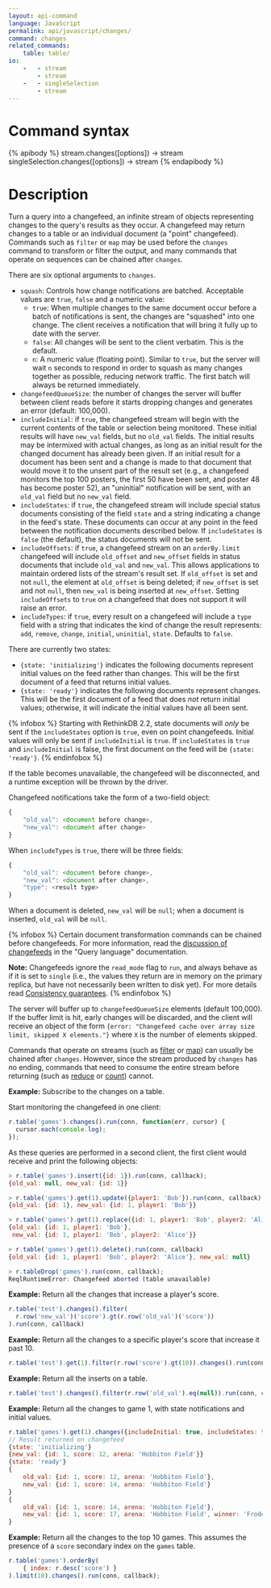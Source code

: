 ```yaml
---
layout: api-command
language: JavaScript
permalink: api/javascript/changes/
command: changes
related_commands:
    table: table/
io:
    -   - stream
        - stream
    -   - singleSelection
        - stream
---
```


# Command syntax #

{% apibody %}
stream.changes([options]) &rarr; stream
singleSelection.changes([options]) &rarr; stream
{% endapibody %}

# Description #

Turn a query into a changefeed, an infinite stream of objects representing changes to the query's results as they occur. A changefeed may return changes to a table or an individual document (a "point" changefeed). Commands such as `filter` or `map` may be used before the `changes` command to transform or filter the output, and many commands that operate on sequences can be chained after `changes`.

There are six optional arguments to `changes`.

* `squash`: Controls how change notifications are batched. Acceptable values are `true`, `false` and a numeric value:
    * `true`: When multiple changes to the same document occur before a batch of notifications is sent, the changes are "squashed" into one change. The client receives a notification that will bring it fully up to date with the server.
    * `false`: All changes will be sent to the client verbatim. This is the default.
    * `n`: A numeric value (floating point). Similar to `true`, but the server will wait `n` seconds to respond in order to squash as many changes together as possible, reducing network traffic. The first batch will always be returned immediately.
* `changefeedQueueSize`: the number of changes the server will buffer between client reads before it starts dropping changes and generates an error (default: 100,000).
* `includeInitial`: if `true`, the changefeed stream will begin with the current contents of the table or selection being monitored. These initial results will have `new_val` fields, but no `old_val` fields. The initial results may be intermixed with actual changes, as long as an initial result for the changed document has already been given. If an initial result for a document has been sent and a change is made to that document that would move it to the unsent part of the result set (e.g., a changefeed monitors the top 100 posters, the first 50 have been sent, and poster 48 has become poster 52), an "uninitial" notification will be sent, with an `old_val` field but no `new_val` field.
* `includeStates`: if `true`, the changefeed stream will include special status documents consisting of the field `state` and a string indicating a change in the feed's state. These documents can occur at any point in the feed between the notification documents described below. If `includeStates` is `false` (the default), the status documents will not be sent.
* `includeOffsets`: if `true`, a changefeed stream on an `orderBy.limit` changefeed will include `old_offset` and `new_offset` fields in status documents that include `old_val` and `new_val`. This allows applications to maintain ordered lists of the stream's result set. If `old_offset` is set and not `null`, the element at `old_offset` is being deleted; if `new_offset` is set and not `null`, then `new_val` is being inserted at `new_offset`. Setting `includeOffsets` to `true` on a changefeed that does not support it will raise an error.
* `includeTypes`: if `true`, every result on a changefeed will include a `type` field with a string that indicates the kind of change the result represents: `add`, `remove`, `change`, `initial`, `uninitial`, `state`. Defaults to `false`.

There are currently two states:

* `{state: 'initializing'}` indicates the following documents represent initial values on the feed rather than changes. This will be the first document of a feed that returns initial values.
* `{state: 'ready'}` indicates the following documents represent changes. This will be the first document of a feed that does *not* return initial values; otherwise, it will indicate the initial values have all been sent.

{% infobox %}
Starting with RethinkDB 2.2, state documents will *only* be sent if the `includeStates` option is `true`, even on point changefeeds. Initial values will only be sent if `includeInitial` is `true`. If `includeStates` is `true` and `includeInitial` is false, the first document on the feed will be `{state: 'ready'}`.
{% endinfobox %}

If the table becomes unavailable, the changefeed will be disconnected, and a runtime exception will be thrown by the driver.

Changefeed notifications take the form of a two-field object:

```js
{
    "old_val": <document before change>,
    "new_val": <document after change>
}
```

When `includeTypes` is `true`, there will be three fields:

```js
{
    "old_val": <document before change>,
    "new_val": <document after change>,
    "type": <result type>
}
```

When a document is deleted, `new_val` will be `null`; when a document is inserted, `old_val` will be `null`.

{% infobox %}
Certain document transformation commands can be chained before changefeeds. For more information, read the [discussion of changefeeds](/docs/changefeeds/javascript/) in the "Query language" documentation.

__Note:__ Changefeeds ignore the `read_mode` flag to `run`, and always behave as if it is set to `single` (i.e., the values they return are in memory on the primary replica, but have not necessarily been written to disk yet). For more details read [Consistency guarantees](/docs/consistency).
{% endinfobox %}

The server will buffer up to `changefeedQueueSize` elements (default 100,000). If the buffer limit is hit, early changes will be discarded, and the client will receive an object of the form `{error: "Changefeed cache over array size limit, skipped X elements."}` where `X` is the number of elements skipped.

Commands that operate on streams (such as [filter](/api/javascript/filter/) or [map](/api/javascript/map/)) can usually be chained after `changes`.  However, since the stream produced by `changes` has no ending, commands that need to consume the entire stream before returning (such as [reduce](/api/javascript/reduce/) or [count](/api/javascript/count/)) cannot.

__Example:__ Subscribe to the changes on a table.

Start monitoring the changefeed in one client:

```js
r.table('games').changes().run(conn, function(err, cursor) {
  cursor.each(console.log);
});
```

As these queries are performed in a second client, the first
client would receive and print the following objects:

```js
> r.table('games').insert({id: 1}).run(conn, callback);
{old_val: null, new_val: {id: 1}}

> r.table('games').get(1).update({player1: 'Bob'}).run(conn, callback);
{old_val: {id: 1}, new_val: {id: 1, player1: 'Bob'}}

> r.table('games').get(1).replace({id: 1, player1: 'Bob', player2: 'Alice'}).run(conn, callback);
{old_val: {id: 1, player1: 'Bob'},
 new_val: {id: 1, player1: 'Bob', player2: 'Alice'}}

> r.table('games').get(1).delete().run(conn, callback)
{old_val: {id: 1, player1: 'Bob', player2: 'Alice'}, new_val: null}

> r.tableDrop('games').run(conn, callback);
ReqlRuntimeError: Changefeed aborted (table unavailable)
```

__Example:__ Return all the changes that increase a player's score.

```js
r.table('test').changes().filter(
  r.row('new_val')('score').gt(r.row('old_val')('score'))
).run(conn, callback)
```

__Example:__ Return all the changes to a specific player's score that increase it past 10.

```js
r.table('test').get(1).filter(r.row('score').gt(10)).changes().run(conn, callback)
```

__Example:__ Return all the inserts on a table.

```js
r.table('test').changes().filter(r.row('old_val').eq(null)).run(conn, callback)
```

__Example:__ Return all the changes to game 1, with state notifications and initial values.

```js
r.table('games').get(1).changes({includeInitial: true, includeStates: true}).run(conn, callback);
// Result returned on changefeed
{state: 'initializing'}
{new_val: {id: 1, score: 12, arena: 'Hobbiton Field'}}
{state: 'ready'}
{
	old_val: {id: 1, score: 12, arena: 'Hobbiton Field'},
	new_val: {id: 1, score: 14, arena: 'Hobbiton Field'}
}
{
	old_val: {id: 1, score: 14, arena: 'Hobbiton Field'},
	new_val: {id: 1, score: 17, arena: 'Hobbiton Field', winner: 'Frodo'}
}
```

__Example:__ Return all the changes to the top 10 games. This assumes the presence of a `score` secondary index on the `games` table.

```js
r.table('games').orderBy(
    { index: r.desc('score') }
).limit(10).changes().run(conn, callback);
```
